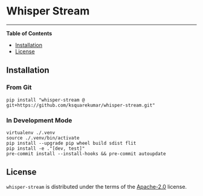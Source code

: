 # Whisper Stream

---

**Table of Contents**

- [Installation](#installation)
- [License](#license)

## Installation

### From Git

```console
pip install "whisper-stream @ git+https://github.com/ksquarekumar/whisper-stream.git"
```

### In Development Mode

```console
virtualenv ./.venv
source ./.venv/bin/activate
pip install --upgrade pip wheel build sdist flit
pip install -e ."[dev, test]"
pre-commit install --install-hooks && pre-commit autoupdate
```

## License

`whisper-stream` is distributed under the terms of the [Apache-2.0](https://spdx.org/licenses/Apache-2.0.html) license.
